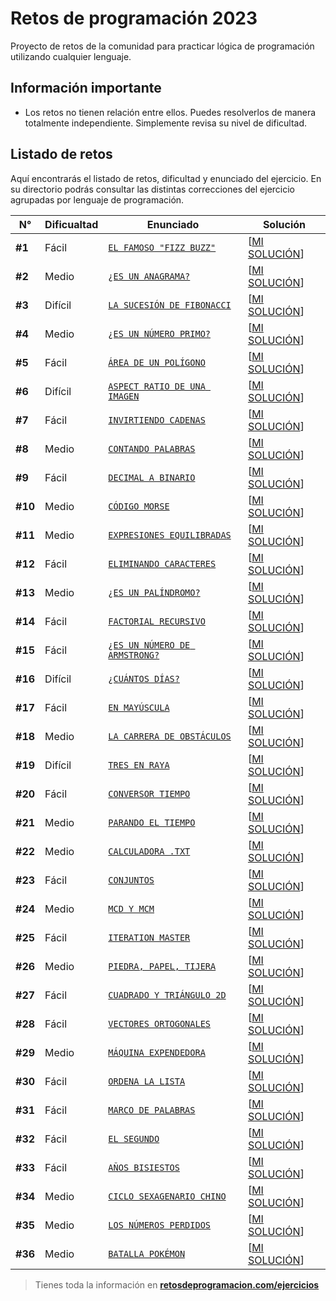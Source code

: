 # Retos de programación 2023

Proyecto de retos de la comunidad para practicar lógica de programación utilizando cualquier lenguaje.

## Información importante

- Los retos no tienen relación entre ellos. Puedes resolverlos de manera totalmente independiente. Simplemente revisa su nivel de dificultad.

## Listado de retos

Aquí encontrarás el listado de retos, dificultad y enunciado del ejercicio. En su directorio podrás consultar las distintas correcciones del ejercicio agrupadas por lenguaje de programación.

| N°      | Dificualtad | Enunciado                                            | Solución                               |
| ------- | ----------- | ---------------------------------------------------- | -------------------------------------- |
| **#1**  | Fácil       | [`EL FAMOSO "FIZZ BUZZ"`](./Reto-01/README.md)       | [[MI SOLUCIÓN](./Reto-01/solution.py)] |
| **#2**  | Medio       | [`¿ES UN ANAGRAMA?`](./Reto-02/README.md)            | [[MI SOLUCIÓN](./Reto-02/solution.py)] |
| **#3**  | Difícil     | [`LA SUCESIÓN DE FIBONACCI`](./Reto-03/README.md)    | [[MI SOLUCIÓN](./Reto-03/solution.py)] |
| **#4**  | Medio       | [`¿ES UN NÚMERO PRIMO?`](./Reto-04/README.md)        | [[MI SOLUCIÓN](./Reto-04/solution.py)] |
| **#5**  | Fácil       | [`ÁREA DE UN POLÍGONO`](./Reto-05/README.md)         | [[MI SOLUCIÓN](./Reto-05/solution.py)] |
| **#6**  | Difícil     | [`ASPECT RATIO DE UNA IMAGEN`](./Reto-06/README.md)  | [[MI SOLUCIÓN](./Reto-06/solution.py)] |
| **#7**  | Fácil       | [`INVIRTIENDO CADENAS`](./Reto-07/README.md)         | [[MI SOLUCIÓN](./Reto-07/solution.py)] |
| **#8**  | Medio       | [`CONTANDO PALABRAS`](./Reto-08/README.md)           | [[MI SOLUCIÓN](./Reto-08/solution.py)] |
| **#9**  | Fácil       | [`DECIMAL A BINARIO`](./Reto-09/README.md)           | [[MI SOLUCIÓN](./Reto-09/solution.py)] |
| **#10** | Medio       | [`CÓDIGO MORSE`](./Reto-10/README.md)                | [[MI SOLUCIÓN](./Reto-10/solution.py)] |
| **#11** | Medio       | [`EXPRESIONES EQUILIBRADAS`](./Reto-11/README.md)    | [[MI SOLUCIÓN](./Reto-11/solution.py)] |
| **#12** | Fácil       | [`ELIMINANDO CARACTERES`](./Reto-12/README.md)       | [[MI SOLUCIÓN](./Reto-12/solution.py)] |
| **#13** | Medio       | [`¿ES UN PALÍNDROMO?`](./Reto-13/README.md)          | [[MI SOLUCIÓN](./Reto-13/solution.py)] |
| **#14** | Fácil       | [`FACTORIAL RECURSIVO`](./Reto-14/README.md)         | [[MI SOLUCIÓN](./Reto-14/solution.py)] |
| **#15** | Fácil       | [`¿ES UN NÚMERO DE ARMSTRONG?`](./Reto-15/README.md) | [[MI SOLUCIÓN](./Reto-15/solution.py)] |
| **#16** | Difícil     | [`¿CUÁNTOS DÍAS?`](./Reto-16/README.md)              | [[MI SOLUCIÓN](./Reto-16/solution.py)] |
| **#17** | Fácil       | [`EN MAYÚSCULA`](./Reto-17/README.md)                | [[MI SOLUCIÓN](./Reto-17/solution.py)] |
| **#18** | Medio       | [`LA CARRERA DE OBSTÁCULOS`](./Reto-18/README.md)    | [[MI SOLUCIÓN](./Reto-18/solution.py)] |
| **#19** | Difícil     | [`TRES EN RAYA`](./Reto-19/README.md)                | [[MI SOLUCIÓN](./Reto-19/solution.py)] |
| **#20** | Fácil       | [`CONVERSOR TIEMPO`](./Reto-20/README.md)            | [[MI SOLUCIÓN](./Reto-20/solution.py)] |
| **#21** | Medio       | [`PARANDO EL TIEMPO`](./Reto-21/README.md)           | [[MI SOLUCIÓN](./Reto-21/solution.py)] |
| **#22** | Medio       | [`CALCULADORA .TXT`](./Reto-22/README.md)            | [[MI SOLUCIÓN](./Reto-22/solution.py)] |
| **#23** | Fácil       | [`CONJUNTOS`](./Reto-23/README.md)                   | [[MI SOLUCIÓN](./Reto-23/solution.py)] |
| **#24** | Medio       | [`MCD Y MCM`](./Reto-24/README.md)                   | [[MI SOLUCIÓN](./Reto-24/solution.py)] |
| **#25** | Fácil       | [`ITERATION MASTER`](./Reto-25/README.md)            | [[MI SOLUCIÓN](./Reto-25/solution.py)] |
| **#26** | Medio       | [`PIEDRA, PAPEL, TIJERA`](./Reto-26/README.md)       | [[MI SOLUCIÓN](./Reto-26/solution.py)] |
| **#27** | Fácil       | [`CUADRADO Y TRIÁNGULO 2D`](./Reto-27/README.md)     | [[MI SOLUCIÓN](./Reto-27/solution.py)] |
| **#28** | Fácil       | [`VECTORES ORTOGONALES`](./Reto-28/README.md)        | [[MI SOLUCIÓN](./Reto-28/solution.py)] |
| **#29** | Medio       | [`MÁQUINA EXPENDEDORA`](./Reto-29/README.md)         | [[MI SOLUCIÓN](./Reto-29/solution.py)] |
| **#30** | Fácil       | [`ORDENA LA LISTA`](./Reto-30/README.md)             | [[MI SOLUCIÓN](./Reto-30/solution.py)] |
| **#31** | Fácil       | [`MARCO DE PALABRAS`](./Reto-31/README.md)           | [[MI SOLUCIÓN](./Reto-31/solution.py)] |
| **#32** | Fácil       | [`EL SEGUNDO`](./Reto-32/README.md)                  | [[MI SOLUCIÓN](./Reto-32/solution.py)] |
| **#33** | Fácil       | [`AÑOS BISIESTOS`](./Reto-33/README.md)              | [[MI SOLUCIÓN](./Reto-33/solution.py)] |
| **#34** | Medio       | [`CICLO SEXAGENARIO CHINO`](./Reto-34/README.md)     | [[MI SOLUCIÓN](./Reto-34/solution.py)] |
| **#35** | Medio       | [`LOS NÚMEROS PERDIDOS`](./Reto-35/README.md)        | [[MI SOLUCIÓN](./Reto-35/solution.py)] |
| **#36** | Medio       | [`BATALLA POKÉMON`](./Reto-36/README.md)             | [[MI SOLUCIÓN](./Reto-36/solution.py)] |

> Tienes toda la información en **[retosdeprogramacion.com/ejercicios](https://retosdeprogramacion.com/ejercicios)**
